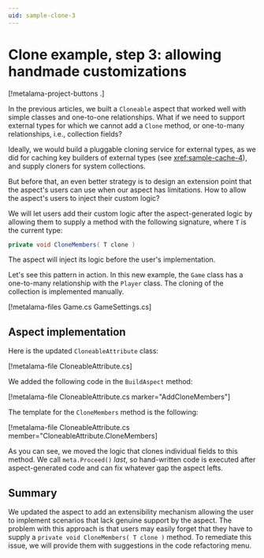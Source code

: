 ```yaml
---
uid: sample-clone-3
---
```


# Clone example, step 3: allowing handmade customizations

[!metalama-project-buttons .]

In the previous articles, we built a `Cloneable` aspect that worked well with simple classes and one-to-one relationships. What if we need to support external types for which we cannot add a `Clone` method, or one-to-many relationships, i.e., collection fields?

Ideally, we would build a pluggable cloning service for external types, as we did for caching key builders of external types (see <xref:sample-cache-4>), and supply cloners for system collections.

But before that, an even better strategy is to design an extension point that the aspect's users can use when our aspect has limitations. How to allow the aspect's users to inject their custom logic?

We will let users add their custom logic after the aspect-generated logic by allowing them to supply a method with the following signature, where `T` is the current type:

```cs
private void CloneMembers( T clone )
```

The aspect will inject its logic before the user's implementation.

Let's see this pattern in action. In this new example, the `Game` class has a one-to-many relationship with the `Player` class. The cloning of the collection is implemented manually.

[!metalama-files Game.cs GameSettings.cs]

## Aspect implementation

Here is the updated `CloneableAttribute` class:

[!metalama-file CloneableAttribute.cs]

We added the following code in the `BuildAspect` method:

[!metalama-file CloneableAttribute.cs marker="AddCloneMembers"]

The template for the `CloneMembers` method is the following:

[!metalama-file CloneableAttribute.cs member="CloneableAttribute.CloneMembers]

As you can see, we moved the logic that clones individual fields to this method. We call `meta.Proceed()` _last_, so hand-written code is executed after aspect-generated code and can fix whatever gap the aspect lefts.

## Summary

We updated the aspect to add an extensibility mechanism allowing the user to implement scenarios that lack genuine support by the aspect. The problem with this approach is that users may easily forget that they have to supply a `private void CloneMembers( T clone )` method. To remediate this issue, we will provide them with suggestions in the code refactoring menu.